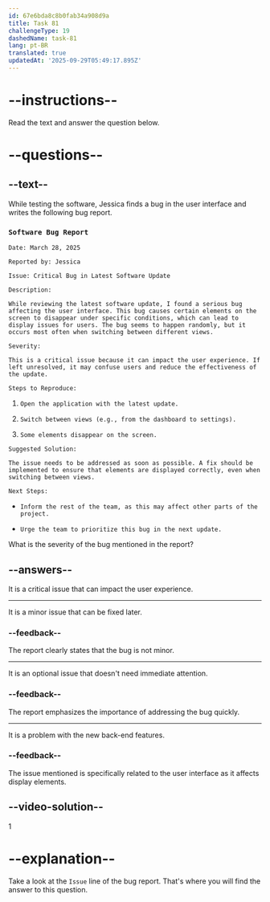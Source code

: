 ```yaml
---
id: 67e6bda8c8b0fab34a908d9a
title: Task 81
challengeType: 19
dashedName: task-81
lang: pt-BR
translated: true
updatedAt: '2025-09-29T05:49:17.895Z'
---
```


<!-- READING -->

# --instructions--

Read the text and answer the question below.

# --questions--

## --text--

While testing the software, Jessica finds a bug in the user interface and writes the following bug report.

### `Software Bug Report`

`Date: March 28, 2025`

`Reported by: Jessica`

`Issue: Critical Bug in Latest Software Update`

`Description:`

`While reviewing the latest software update, I found a serious bug affecting the user interface. This bug causes certain elements on the screen to disappear under specific conditions, which can lead to display issues for users. The bug seems to happen randomly, but it occurs most often when switching between different views.`

`Severity:`

`This is a critical issue because it can impact the user experience. If left unresolved, it may confuse users and reduce the effectiveness of the update.`

`Steps to Reproduce:`

1. `Open the application with the latest update.`

2. `Switch between views (e.g., from the dashboard to settings).`

3. `Some elements disappear on the screen.`

`Suggested Solution:`

`The issue needs to be addressed as soon as possible. A fix should be implemented to ensure that elements are displayed correctly, even when switching between views.`

`Next Steps:`

- `Inform the rest of the team, as this may affect other parts of the project.`

- `Urge the team to prioritize this bug in the next update.`

What is the severity of the bug mentioned in the report?

## --answers--

It is a critical issue that can impact the user experience.

---

It is a minor issue that can be fixed later.

### --feedback--

The report clearly states that the bug is not minor.

---

It is an optional issue that doesn't need immediate attention.

### --feedback--

The report emphasizes the importance of addressing the bug quickly.

---

It is a problem with the new back-end features.

### --feedback--

The issue mentioned is specifically related to the user interface as it affects display elements.
  
## --video-solution--

1

# --explanation--

Take a look at the `Issue` line of the bug report. That's where you will find the answer to this question.
